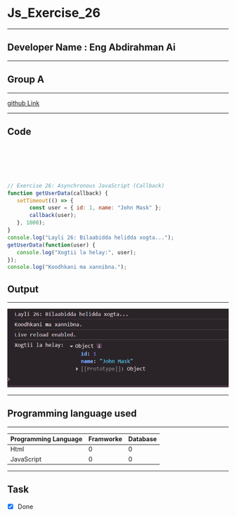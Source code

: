 
 # Js_Exercise_26
 
 ***
 
 ## Developer Name : Eng Abdirahman Ai
 
 ***
 
 ## Group A
 
 ***
 [github Link](https://github.com/engai2025/All-js)
 
 ***
 
 ## Code
 
 ~~~ Javascript
 



 
// Exercise 26: Asynchronous JavaScript (Callback)
function getUserData(callback) {
    setTimeout(() => {
        const user = { id: 1, name: "John Mask" };
        callback(user);
    }, 1000);
}
console.log("Layli 26: Bilaabidda helidda xogta...");
getUserData(function(user) {
    console.log("Xogtii la helay:", user);
});
console.log("Koodhkani ma xannibna.");
 
 
 ~~~
 
 
  
 
 ## Output
 
 ***
 ![Output The Code](../26-Exercise/Assets/Capture.PNG)
 
 ***
 
  
 
 ## Programming language used
 
 ***
 
 |Programming Language |Framworke | Database
 |:-------------------|:----------|:--------
 |Html                |0          |0
 |JavaScript          |0          |0
 
 ***
 
 ## Task
 
 - [x] Done
 